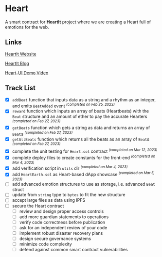 # Heart 

A smart contract for **HeartIt** project where we are creating a Heart full of emotions for the web.

## Links 

[HeartIt Website](https://heartit.netlify.app)

[HeartIt Blog](https://heartit.netlify.app/blog)

[Heart-UI Demo Video](https://www.youtube.com/watch?v=w0gm83aPCp4)

## Track List

- [x] `addBeat` function that inputs data as a string and a rhythm as an integer, and emits `BeatAdded` event <sup>*(completed on Feb 25, 2023)*</sup>
- [x] `reward` function which inputs an array of beats (Heartbeats) with the `Beat` structure and an amount of ether to pay the accurate Hearters <sup>*(completed on Feb 27, 2023)*</sup>
- [x] `getBeats` function which gets a string as data and returns an array of `Beat`s <sup>*(completed on Feb 27, 2023)*</sup>
- [x] `getAllBeats` function which returns all the beats as an array of `Beat`s <sup>*(completed on Feb 27, 2023)*</sup>
- [x] complete the unit testing for `Heart.sol` contract <sup>*(completed on Mar 12, 2023)*</sup>
- [x] complete deploy files to create constants for the front-end <sup>*(completed on Mar 4, 2023)*</sup> 
- [x] add verification script in `utils` dir <sup>*(completed on Mar 4, 2023)*</sup>
- [x] add `HeartEarth.sol` as Heart-based dApp showcase <sup>*(completed on Mar 5, 2023)*</sup>
- [ ] add advanced emotion structures to use as storage, i.e. advanced `Beat` struct 
- [ ] update from `string` type to `bytes` to fit the new structure
- [ ] accept large files as data using IPFS
- [ ] secure the Heart contract 
    - [ ] review and design proper access controls
    - [ ] add more guardian statements to operations
    - [ ] verify code correctness before publication
    - [ ] ask for an independent review of your code
    - [ ] implement robust disaster recovery plans
    - [ ] design secure governance systems
    - [ ] minimize code complexity
    - [ ] defend against common smart contract vulnerabilities
